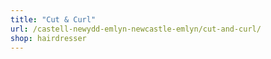```yaml
---
title: "Cut & Curl"
url: /castell-newydd-emlyn-newcastle-emlyn/cut-and-curl/
shop: hairdresser
---
```

